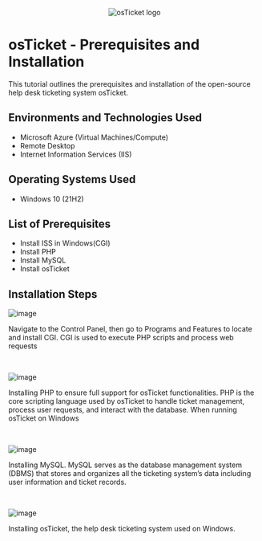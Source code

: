 <p align="center">
<img src="https://i.imgur.com/Clzj7Xs.png" alt="osTicket logo"/>
</p>

<h1>osTicket - Prerequisites and Installation</h1>
This tutorial outlines the prerequisites and installation of the open-source help desk ticketing system osTicket.<br />



<h2>Environments and Technologies Used</h2>

- Microsoft Azure (Virtual Machines/Compute)
- Remote Desktop
- Internet Information Services (IIS)

<h2>Operating Systems Used </h2>

- Windows 10</b> (21H2)

<h2>List of Prerequisites</h2>

- Install ISS in Windows(CGI)
- Install PHP
- Install MySQL
- Install osTicket


<h2>Installation Steps</h2>


![image](https://github.com/user-attachments/assets/1bc41d51-fd34-462d-800b-44fb829742f4)
</p>
<p>
Navigate to the Control Panel, then go to Programs and Features to locate and install CGI. CGI is used to execute PHP scripts and process web requests
</p>
<br />

![image](https://github.com/user-attachments/assets/9781c5e0-7083-4962-9129-46cb2fa3a1a3)
</p>
<p>
Installing PHP to ensure full support for osTicket functionalities. PHP is the core scripting language used by osTicket to handle ticket management, process user requests, and interact with the database. When running osTicket on Windows
</p>
<br />

![image](https://github.com/user-attachments/assets/82179172-8851-4b22-b800-3772b5590887)
</p>
<p>
Installing MySQL. MySQL serves as the database management system (DBMS) that stores and organizes all the ticketing system’s data including user information and ticket records.
</p>
<br />

![image](https://github.com/user-attachments/assets/9048823d-3f0a-4e78-bb9b-9d8c487e97e9)
</p>
<p>
Installing osTicket, the help desk ticketing system used on Windows.
</p>
<br />
